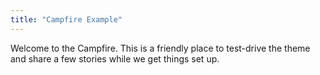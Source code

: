 ```yaml
---
title: "Campfire Example"
---
```


Welcome to the Campfire. This is a friendly place to test-drive the theme and share a few stories while we get things set up.
